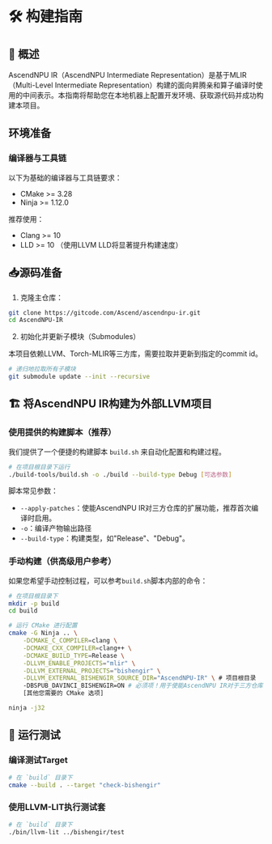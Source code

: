 
# 🛠️ 构建指南

## 🧭 概述
AscendNPU IR（AscendNPU Intermediate Representation）是基于MLIR（Multi-Level Intermediate Representation）构建的面向昇腾亲和算子编译时使用的中间表示。本指南将帮助您在本地机器上配置开发环境、获取源代码并成功构建本项目。

## 环境准备

### 编译器与工具链

以下为基础的编译器与工具链要求：

- CMake >= 3.28
- Ninja >= 1.12.0

推荐使用：
- Clang >= 10
- LLD >= 10 （使用LLVM LLD将显著提升构建速度）

## 📥源码准备

1. 克隆主仓库：

```bash
git clone https://gitcode.com/Ascend/ascendnpu-ir.git
cd AscendNPU-IR
```

2. 初始化并更新子模块（Submodules）

本项目依赖LLVM、Torch-MLIR等三方库，需要拉取并更新到指定的commit id。

```bash
# 递归地拉取所有子模块
git submodule update --init --recursive
```

## 🏗️ 将AscendNPU IR构建为外部LLVM项目

### 使用提供的构建脚本（推荐）

我们提供了一个便捷的构建脚本 `build.sh` 来自动化配置和构建过程。

```bash
# 在项目根目录下运行
./build-tools/build.sh -o ./build --build-type Debug [可选参数]
```

脚本常见参数：

- `--apply-patches`：使能AscendNPU IR对三方仓库的扩展功能，推荐首次编译时启用。
- `-o`：编译产物输出路径
- `--build-type`：构建类型，如"Release"、"Debug"。

### 手动构建（供高级用户参考）

如果您希望手动控制过程，可以参考`build.sh`脚本内部的命令：

```bash
# 在项目根目录下
mkdir -p build
cd build

# 运行 CMake 进行配置
cmake -G Ninja .. \
    -DCMAKE_C_COMPILER=clang \
    -DCMAKE_CXX_COMPILER=clang++ \
    -DCMAKE_BUILD_TYPE=Release \
    -DLLVM_ENABLE_PROJECTS="mlir" \
    -DLLVM_EXTERNAL_PROJECTS="bishengir" \
    -DLLVM_EXTERNAL_BISHENGIR_SOURCE_DIR="AscendNPU-IR" \ # 项目根目录
    -DBSPUB_DAVINCI_BISHENGIR=ON # 必须项！用于使能AscendNPU IR对于三方仓库的扩展
    [其他您需要的 CMake 选项]

ninja -j32
```

## 🧪 运行测试

### 编译测试Target

```bash
# 在 `build` 目录下
cmake --build . --target "check-bishengir"
```

### 使用LLVM-LIT执行测试套

```bash
# 在 `build` 目录下
./bin/llvm-lit ../bishengir/test
```

